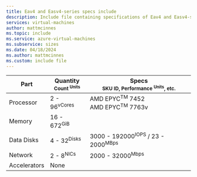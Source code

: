 ```yaml
---
title: Eav4 and Easv4-series specs include
description: Include file containing specifications of Eav4 and Easv4-series VM sizes.
services: virtual-machines
author: mattmcinnes
ms.topic: include
ms.service: azure-virtual-machines
ms.subservice: sizes
ms.date: 04/18/2024
ms.author: mattmcinnes
ms.custom: include file
---
```

| Part | Quantity <br><sup>Count <sup>Units | Specs <br><sup>SKU ID, Performance <sup>Units</sup>, etc.  |
|---|---|---|
| Processor        | 2 - 96<sup>vCores    | AMD EPYC<sup>TM</sup> 7452 <br> AMD EPYC<sup>TM</sup> 7763v  |
| Memory           | 16 - 672<sup>GiB      |                                                 |
| Data Disks       | 4 - 32<sup>Disks     | 3000 - 192000<sup>IOPS</sup> / 23 - 2000<sup>MBps  |
| Network          | 2 - 8<sup>NICs       | 2000 - 32000<sup>Mbps                          |
| Accelerators     | None                 |                                                 |
